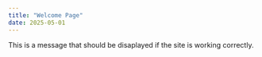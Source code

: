 ```yaml
---
title: "Welcome Page"
date: 2025-05-01
---
```


This is a message that should be disaplayed if the site is working correctly.
